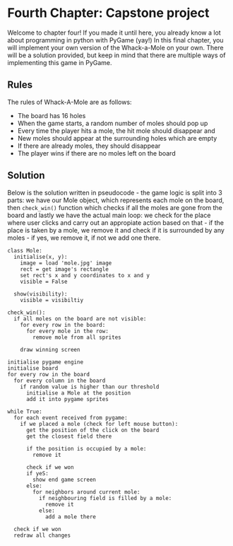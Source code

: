 # Fourth Chapter: Capstone project
Welcome to chapter four! If you made it until here, you already know
a lot about programming in python with PyGame (yay!)
In this final chapter, you will implement your own version of the
Whack-a-Mole on your own. There will be a solution provided, but keep
in mind that there are multiple ways of implementing this game in
PyGame.

## Rules
The rules of Whack-A-Mole are as follows:
* The board has 16 holes
* When the game starts, a random number of moles should pop up
* Every time the player hits a mole, the hit mole should disappear and
* New moles should appear at the surrounding holes which are empty
* If there are already moles, they should disappear
* The player wins if there are no moles left on the board

## Solution
Below is the solution written in pseudocode - the game logic is split into 3 parts: we have our Mole object, which represents each mole on the board, then `check_win()` function which checks if all the moles are gone from the board and lastly we have the actual main loop: we check for the place where user clicks and carry out an appropiate action based on that - if the place is taken by a mole, we remove it and check if it is surrounded by any moles - if yes, we remove it, if not we add one there.

```pseudo
class Mole:
  initialise(x, y):
    image = load 'mole.jpg' image
    rect = get image's rectangle
    set rect's x and y coordinates to x and y
    visible = False
    
  show(visibility):
    visible = visibiltiy

check_win():
  if all moles on the board are not visible:
    for every row in the board:
      for every mole in the row:
        remove mole from all sprites
    
    draw winning screen
    
initialise pygame engine
initialise board
for every row in the board
  for every column in the board
    if random value is higher than our threshold
      initialise a Mole at the position
      add it into pygame sprites
      
while True:
  for each event received from pygame:
    if we placed a mole (check for left mouse button):
      get the position of the click on the board
      get the closest field there
      
      if the position is occupied by a mole:
        remove it
        
      check if we won
      if yeS:
        show end game screen
      else:
        for neighbors around current mole:
          if neighbouring field is filled by a mole:
            remove it
          else:
            add a mole there
  
  check if we won
  redraw all changes

